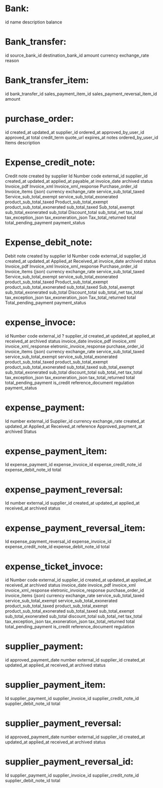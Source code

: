 # Bank:

id
name
description
balance

# Bank_transfer:

id
source_bank_id
destination_bank_id
amount
currency
exchange_rate
reason

# Bank_transfer_item:

id
bank_transfer_id
sales_payment_item_id
sales_payment_reversal_item_id
amount

# purchase_order:

id
created_at
updated_at
supplier_id
ordered_at
approved_by_user_id
approved_at
total
credit_term
quote_url
expires_at
notes
ordered_by_user_id
Items
description


# Expense_credit_note:

Credit note created by supplier
Id
Number
code
external_id
supplier_id
created_at
updated_at
applied_at
payable_at
invoice_date
archived
status
Invoice_pdf
Invoice_xml
Invoice_xml_response
Purchase_order_id
Invoice_items (json)
currency
exchange_rate
service_sub_total_taxed
Service_sub_total_exempt
service_sub_total_exonerated
product_sub_total_taxed
Product_sub_total_exempt
product_sub_total_exonerated
sub_total_taxed
Sub_total_exempt
sub_total_exonerated
sub_total
Discount_total
sub_total_net
tax_total
tax_exception_json
tax_exoneration_json
Tax_total_returned
total
total_pending_payment
payment_status

# Expense_debit_note:

Debit note created by supplier
Id
Number
code
external_id
supplier_id
created_at
updated_at
Applied_at
Received_at
invoice_date
archived
status
Invoice_pdf
Invoice_xml
Invoice_xml_response
Purchase_order_id
Invoice_items (json)
currency
exchange_rate
service_sub_total_taxed
Service_sub_total_exempt
service_sub_total_exonerated
product_sub_total_taxed
Product_sub_total_exempt
product_sub_total_exonerated
sub_total_taxed
Sub_total_exempt
sub_total_exonerated
sub_total
Discount_total
sub_total_net
tax_total
tax_exception_json
tax_exoneration_json
Tax_total_returned
total
Total_pending_payment
payment_status

# expense_invoce:

id
Number
code
external_id ?
supplier_id
created_at
updated_at
applied_at
received_at
archived
status
invoice_date
invoice_pdf
invoice_xml
invoice_xml_response
eletronic_invoice_response
purchase_order_id
invoice_items (json)
currency
exchange_rate
service_sub_total_taxed
service_sub_total_exempt
service_sub_total_exonerated
product_sub_total_taxed
product_sub_total_exempt
product_sub_total_exonerated
sub_total_taxed
sub_total_exempt
sub_total_exonerated
sub_total
discount_total
sub_total_net
tax_total
tax_exception_json
tax_exoneration_json
tax_total_returned
total
total_pending_payment
is_credit
reference_document
regulation
payment_status

# expense_payment:

Id
number
external_id
Supplier_id
currency
exchange_rate
created_at
updated_at
Applied_at
Received_at
reference
Approved_payment_at
archived
Status

# expense_payment_item:

Id
expense_payment_id
expense_invoice_id
expense_credit_note_id
expense_debit_note_id
total

# expense_payment_reversal:

Id
number
external_id
supplier_id
created_at
updated_at
applied_at
received_at
archived
status

# expense_payment_reversal_item:

Id
expense_payment_reversal_id
expense_invoice_id
expense_credit_note_id
expense_debit_note_id
total

# expense_ticket_invoce:

id
Number
code
external_id
supplier_id
created_at
updated_at
applied_at
received_at
archived
status
invoice_date
invoice_pdf
invoice_xml
invoice_xml_response
eletronic_invoice_response
purchase_order_id
invoice_items (json)
currency
exchange_rate
service_sub_total_taxed
service_sub_total_exempt
service_sub_total_exonerated
product_sub_total_taxed
product_sub_total_exempt
product_sub_total_exonerated
sub_total_taxed
sub_total_exempt
sub_total_exonerated
sub_total
discount_total
sub_total_net
tax_total
tax_exception_json
tax_exoneration_json
tax_total_returned
total
total_pending_payment
is_credit
reference_document
regulation

# supplier_payment:

id
approved_payment_date
number
external_id
supplier_id
created_at
updated_at
applied_at
received_at
archived
status

# supplier_payment_item:

Id
supplier_payment_id
supplier_invoice_id
supplier_credit_note_id
supplier_debit_note_id
total

# supplier_payment_reversal:

id
approved_payment_date
number
external_id
supplier_id
created_at
updated_at
applied_at
received_at
archived
status

# supplier_payment_reversal_id:

Id
supplier_payment_id
supplier_invoice_id
supplier_credit_note_id
supplier_debit_note_id
total
